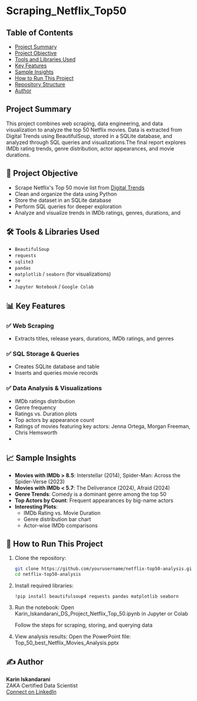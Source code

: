 # Scraping_Netflix_Top50

## Table of Contents

- [Project Summary](#project-summary)
- [Project Objective](#project-objective)
- [Tools and Libraries Used](#tools-and-libraries-used)
- [Key Features](#key-features)
- [Sample Insights](#sample-insights)
- [How to Run This Project](#how-to-run-this-project)
- [Repository Structure](#repository-structure)
- [Author](#author)

## Project Summary

This project combines web scraping, data engineering, and data visualization to analyze the top 50 Netflix movies. Data is extracted from Digital Trends using BeautifulSoup, stored in a SQLite database, and analyzed through SQL queries and visualizations.The final report explores IMDb rating trends, genre distribution, actor appearances, and movie durations.

## 🚀 Project Objective

- Scrape Netflix's Top 50 movie list from [Digital Trends](https://www.digitaltrends.com/movies/best-movies-on-netflix/)
- Clean and organize the data using Python
- Store the dataset in an SQLite database
- Perform SQL queries for deeper exploration
- Analyze and visualize trends in IMDb ratings, genres, durations, and 

## 🛠️ Tools & Libraries Used

- `BeautifulSoup`
- `requests`
- `sqlite3`
- `pandas`
- `matplotlib` / `seaborn` (for visualizations)
- `re`
- `Jupyter Notebook` / `Google Colab`



## 📊 Key Features

### ✅ Web Scraping
- Extracts titles, release years, durations, IMDb ratings, and genres

### ✅ SQL Storage & Queries
- Creates SQLite database and table
- Inserts and queries movie records

### ✅ Data Analysis & Visualizations
- IMDb ratings distribution
- Genre frequency
- Ratings vs. Duration plots
- Top actors by appearance count
- Ratings of movies featuring key actors: Jenna Ortega, Morgan Freeman, Chris Hemsworth
- 

## 📈 Sample Insights

- **Movies with IMDb > 8.5**: Interstellar (2014), Spider-Man: Across the Spider-Verse (2023)
- **Movies with IMDb < 5.7**: The Deliverance (2024), Afraid (2024)
- **Genre Trends**: Comedy is a dominant genre among the top 50
- **Top Actors by Count**: Frequent appearances by big-name actors
- **Interesting Plots**:
  - IMDb Rating vs. Movie Duration
  - Genre distribution bar chart
  - Actor-wise IMDb comparisons

## 🚀 How to Run This Project

1. Clone the repository:
   ```bash
   git clone https://github.com/yourusername/netflix-top50-analysis.git
   cd netflix-top50-analysis
2. Install required libraries:
   ```
   !pip install beautifulsoup4 requests pandas matplotlib seaborn

3. Run the notebook:
   Open Karin_Iskandarani_DS_Project_Netflix_Top_50.ipynb in Jupyter or Colab

   Follow the steps for scraping, storing, and querying data

4. View analysis results:
   Open the PowerPoint file: Top_50_best_Netflix_Movies_Analysis.pptx

## ✍️ Author
**Karin Iskandarani**  
ZAKA Certified Data Scientist  
[Connect on LinkedIn](https://www.linkedin.com/in/karin-iskandarani)  


